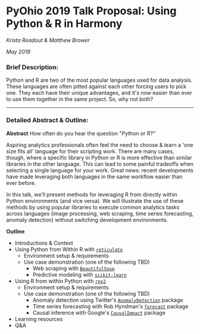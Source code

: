 # PyOhio 2019 Talk Proposal: Using Python & R in Harmony
_Krista Readout & Matthew Brower_

_May 2019_

### Brief Description:
Python and R are two of the most popular languages used for data analysis.  These languages are often pitted against each other forcing users to pick one.  They each have their unique advantages, and it's now easier than ever to use them together in the same project.  So, why not both?

---
### Detailed Abstract & Outline:

**Abstract**
How often do you hear the question "Python or R?"

Aspiring analytics professionals often feel the need to choose & learn a 'one size fits all' language for their scripting work.  There are many cases, though, where a specific library in Python or R is more effective than similar libraries in the other language.  This can lead to some painful tradeoffs when selecting a single language for your work.  Great news: recent developments have made leveraging both languages in the same workflow easier than ever before.

In this talk, we’ll present methods for leveraging R from directly within Python environments (and vice versa).  We will illustrate the use of these methods by using popular libraries to execute common analytics tasks across languages (image processing, web scraping, time series forecasting, anomaly detection) without switching development environments.

**Outline**

- Introductions & Context
- Using Python from Within R with [`reticulate`](https://rstudio.github.io/reticulate/)
  - Environment setup & requirements
  - Use case demonstration (one of the following TBD)
    - Web scraping with [`BeautifulSoup`](https://www.crummy.com/software/BeautifulSoup/bs4/doc/)
    - Predictive modeling with [`scikit-learn`](https://scikit-learn.org/stable/)
- Using R from within Python with [`rpy2`](https://rpy2.readthedocs.io/en/version_2.8.x/index.html)
  - Environment setup & requirements
  - Use case demonstration (one of the following TBD)
    - Anomaly detection using Twitter's [`AnomalyDetection`](https://github.com/twitter/AnomalyDetection) package
    - Time series forecasting with Rob Hyndman's [`forecast`](http://pkg.robjhyndman.com/forecast/) package
    - Causal inference with Google's [`CausalImpact`](https://google.github.io/CausalImpact/CausalImpact.html) package
- Learning resources
- Q&A
